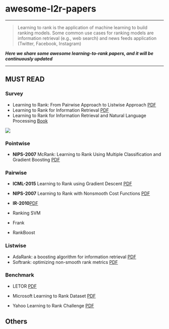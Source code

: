# awesome-l2r-papers
----
> Learning to rank is the application of machine learning to build ranking models. Some common use cases for ranking models are information retrieval (e.g., web search) and news feeds application (Twitter, Facebook, Instagram)

***Here we share some awesome learning-to-rank papers, and it will be continuously updated***

----

## MUST READ

### Survey
- Learning to Rank: From Pairwise Approach to Listwise Approach [PDF](https://www.microsoft.com/en-us/research/wp-content/uploads/2016/02/tr-2007-40.pdf)
- Learning to Rank for Information Retrieval [PDF](https://rd.springer.com/content/pdf/bfm%3A978-3-642-14267-3%2F1.pdf)
- Learning to Rank for Information Retrieval and Natural Language Processing [Book](https://www.iro.umontreal.ca/~nie/IFT6255/Books/Learning-to-rank.pdf)

![](https://miro.medium.com/max/1400/1*s3CQuNRWcQNkQKd8Met-MA.png)

### Pointwise
- **NIPS-2007** McRank: Learning to Rank Using Multiple Classification and Gradient Boosting [PDF](https://proceedings.neurips.cc/paper/2007/file/b86e8d03fe992d1b0e19656875ee557c-Paper.pdf)

### Pairwise
- **ICML-2015** Learning to Rank using Gradient Descent [PDF](https://icml.cc/2015/wp-content/uploads/2015/06/icml_ranking.pdf)
- **NIPS-2007** Learning to Rank with Nonsmooth Cost Functions [PDF](https://www.microsoft.com/en-us/research/wp-content/uploads/2016/02/lambdarank.pdf)
- **IR-2010**[PDF](https://www.microsoft.com/en-us/research/wp-content/uploads/2016/02/LambdaMART_Final.pdf)

- Ranking SVM
- Frank
- RankBoost


### Listwise

- AdaRank: a boosting algorithm for information retrieval [PDF](https://dl.acm.org/doi/abs/10.1145/1277741.1277809)
- Softrank: optimizing non-smooth rank metrics [PDF](https://dl.acm.org/doi/abs/10.1145/1341531.1341544)

### Benchmark

- LETOR [PDF](http://research.microsoft.com/en-us/um/beijing/projects/letor/)

- Microsoft Learning to Rank Dataset [PDF](http://research.microsoft.com/en-us/projects/mslr/)

- Yahoo Learning to Rank Challenge [PDF](http://webscope.sandbox.yahoo.com/)


## Others